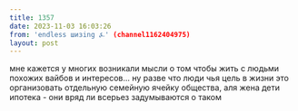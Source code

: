 ```yaml
---
title: 1357
date: 2023-11-03 16:03:26
from: 'endless шизing ⍼' (channel1162404975)
layout: post
---
```


мне кажется у многих возникали мысли о том чтобы жить с людьми похожих вайбов и интересов... ну разве что люди чья цель в жизни это организовать отдельную семейную ячейку общества, аля жена дети ипотека - они вряд ли всерьез задумываются о таком
